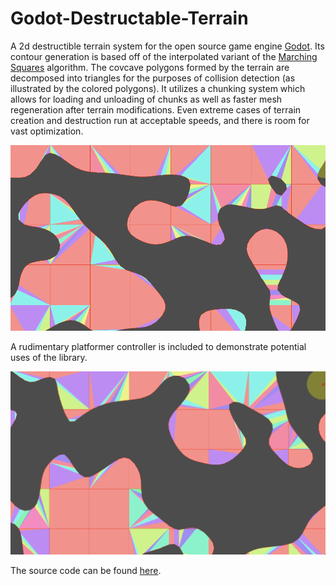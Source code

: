 # Godot-Destructable-Terrain

A 2d destructible terrain system for the open source game engine [Godot](https://github.com/godotengine/godot). Its contour generation is based off of the interpolated variant of the [Marching Squares](https://en.wikipedia.org/wiki/Marching_squares) algorithm. The covcave polygons formed by the terrain are decomposed into triangles for the purposes of collision detection (as illustrated by the colored polygons). It utilizes a chunking system which allows for loading and unloading of chunks as well as faster mesh regeneration after terrain modifications. Even extreme cases of terrain creation and destruction run at acceptable speeds, and there is room for vast optimization. 

![Terrain Demo](/docs/terrain_demo.gif)

A rudimentary platformer controller is included to demonstrate potential uses of the library.

![Player Demo](/docs/player_demo.gif)

The source code can be found [here](https://github.com/milesturin/Godot-Destructable-Terrain/tree/main/src/scripts).

